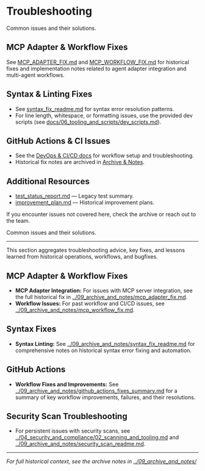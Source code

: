 # Troubleshooting

Common issues and their solutions.

## MCP Adapter & Workflow Fixes

See [MCP_ADAPTER_FIX.md](../../MCP_ADAPTER_FIX.md) and [MCP_WORKFLOW_FIX.md](../../MCP_WORKFLOW_FIX.md) for historical fixes and implementation notes related to agent adapter integration and multi-agent workflows.

## Syntax & Linting Fixes

- See [syntax_fix_readme.md](../../syntax_fix_readme.md) for syntax error resolution patterns.
- For line length, whitespace, or formatting issues, use the provided dev scripts (see [docs/06_tooling_and_scripts/dev_scripts.md](../06_tooling_and_scripts/dev_scripts.md)).

## GitHub Actions & CI Issues

- See the [DevOps & CI/CD docs](../03_devops_and_cicd/) for workflow setup and troubleshooting.
- Historical fix notes are archived in [Archive & Notes](../09_archive_and_notes/claude_coding_best_practices.md).

## Additional Resources

- [test_status_report.md](../../test_status_report.md) — Legacy test summary.
- [improvement_plan.md](../../improvement_plan.md) — Historical improvement plans.

If you encounter issues not covered here, check the archive or reach out to the team.

Common issues and their solutions.

---

This section aggregates troubleshooting advice, key fixes, and lessons learned from historical operations, workflows, and bugfixes.

## MCP Adapter & Workflow Fixes

- **MCP Adapter Integration:** For issues with MCP server integration, see the full historical fix in [../09_archive_and_notes/mcp_adapter_fix.md](../09_archive_and_notes/mcp_adapter_fix.md).
- **Workflow Issues:** For past workflow and CI/CD issues, see [../09_archive_and_notes/mcp_workflow_fix.md](../09_archive_and_notes/mcp_workflow_fix.md).

## Syntax Fixes

- **Syntax Linting:** See [../09_archive_and_notes/syntax_fix_readme.md](../09_archive_and_notes/syntax_fix_readme.md) for comprehensive notes on historical syntax error fixing and automation.

## GitHub Actions

- **Workflow Fixes and Improvements:** See [../09_archive_and_notes/github_actions_fixes_summary.md](../09_archive_and_notes/github_actions_fixes_summary.md) for a summary of key workflow improvements, failures, and their resolutions.

## Security Scan Troubleshooting

- For persistent issues with security scans, see [../04_security_and_compliance/02_scanning_and_tooling.md](../04_security_and_compliance/02_scanning_and_tooling.md) and [../09_archive_and_notes/security_scan_readme.md](../09_archive_and_notes/security_scan_readme.md).

---

_For full historical context, see the archive notes in [../09_archive_and_notes/](../09_archive_and_notes/)_